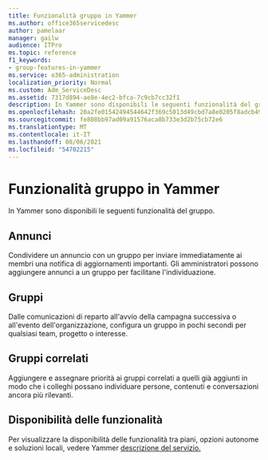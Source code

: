 ```yaml
---
title: Funzionalità gruppo in Yammer
ms.author: office365servicedesc
author: pamelaar
manager: gailw
audience: ITPro
ms.topic: reference
f1_keywords:
- group-features-in-yammer
ms.service: o365-administration
localization_priority: Normal
ms.custom: Adm_ServiceDesc
ms.assetid: 7317d894-ae8e-4ec2-bfca-7c9cb7cc32f1
description: In Yammer sono disponibili le seguenti funzionalità del gruppo.
ms.openlocfilehash: 20a2fe01542494544642f369c5013d49cbd7a8e0205f8adcb49009eb9d93a5b9
ms.sourcegitcommit: fe808bb97ad09a91576aca8b733e3d2b75cb72e6
ms.translationtype: MT
ms.contentlocale: it-IT
ms.lasthandoff: 08/06/2021
ms.locfileid: "54702215"
---
```

# <a name="group-features-in-yammer"></a>Funzionalità gruppo in Yammer

In Yammer sono disponibili le seguenti funzionalità del gruppo.
  
## <a name="announcements"></a>Annunci

Condividere un annuncio con un gruppo per inviare immediatamente ai membri una notifica di aggiornamenti importanti. Gli amministratori possono aggiungere annunci a un gruppo per facilitane l'individuazione.
  
## <a name="groups"></a>Gruppi

Dalle comunicazioni di reparto all'avvio della campagna successiva o all'evento dell'organizzazione, configura un gruppo in pochi secondi per qualsiasi team, progetto o interesse.
  
## <a name="related-groups"></a>Gruppi correlati

Aggiungere e assegnare priorità ai gruppi correlati a quelli già aggiunti in modo che i colleghi possano individuare persone, contenuti e conversazioni ancora più rilevanti.
  
## <a name="feature-availability"></a>Disponibilità delle funzionalità

Per visualizzare la disponibilità delle funzionalità tra piani, opzioni autonome e soluzioni locali, vedere Yammer [descrizione del servizio.](yammer-service-description.md)
  